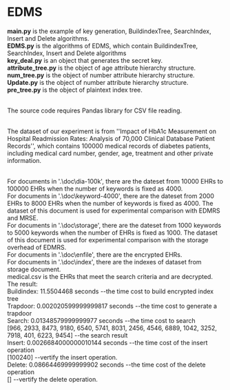 # EDMS

**main.py** is the example of key generation, BuildindexTree, SearchIndex, Insert and Delete algorithms.
<br /> **EDMS.py** is the algorithms of EDMS, which contain BuildindexTree, SearchIndex, Insert and Delete algorithms
<br /> **key_deal.py** is an object that generates the secret key.
<br /> **attribute_tree.py** is the object of age attribute hierarchy structure. 
<br /> **num_tree.py** is the object of number attribute hierarchy structure. 
<br /> **Update.py** is the object of number attribute hierarchy structure.
<br /> **pre_tree.py** is the object of plaintext index tree.

<br /> The source code requires Pandas library for CSV file reading.

<br /> The dataset of our experiment is from ''Impact of HbA1c Measurement on Hospital Readmission Rates:
Analysis of 70,000 Clinical Database Patient Records'', which contains 100000 medical records of diabetes
patients, including medical card number, gender, age, treatment and other private information.

<br /> For documents in '.\doc\dia-100k', there are the dateset from 10000 EHRs to 100000 EHRs when the number
of keywords is fixed as 4000.
<br /> For documents in '.\doc\keyword-4000', there are the dateset from 2000 EHRs to 8000 EHRs when the number
of keywords is fixed as 4000. The dataset of this document is used for experimental comparison with EDMRS and MRSE.
<br /> For documents in '.\doc\storage', there are the dateset from 1000 keywords to 5000 keywords when the number
of EHRs is fixed as 1000. The dataset of this document is used for experimental comparison with the storage overhead of 
EDMRS.
<br /> For documents in '.\doc\enfile', there are the encrypted EHRs.
<br /> For documents in '.\doc\index', there are the indexes of dataset from storage document.
<br /> medical.csv is the EHRs that meet the search criteria and are decrypted.
<br /> The result:
<br />Buildindex: 11.5504468 seconds  --the time cost to build encrypted index tree
<br />Trapdoor: 0.002020599999999817 seconds --the time cost to generate a trapdoor
<br />Search: 0.01348579999999977 seconds --the time cost to search
<br />[966, 2933, 8473, 9180, 6540, 5741, 8031, 
2456, 4546, 6889, 1042, 3252, 7918, 401, 6223, 9454] --the search result
<br />Insert: 0.0026684000000010144 seconds --the time cost of the insert operation
<br />[100240] --vertify the insert operation.
<br />Delete: 0.08664469999999902 seconds --the time cost of the delete operation
<br />[] --vertify the delete operation.